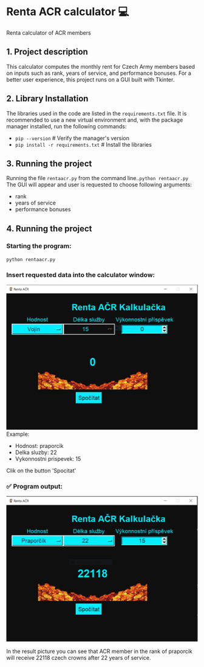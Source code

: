 # Renta ACR calculator 💻
Renta calculator of ACR members

## 1. Project description
This calculator computes the monthly rent for Czech Army members based on inputs such as rank, years of service, and performance bonuses. For a better user experience, this project runs on a GUI built with Tkinter.

## 2. Library Installation
The libraries used in the code are listed in the `requirements.txt` file. It is recommended to use a new virtual environment and, with the package manager installed, run the following commands:
- `pip --version`                      # Verify the manager's version
- `pip install -r requirements.txt`    # Install the libraries


## 3. Running the project
Running the file `rentaacr.py` from the command line..`python rentaacr.py`
The GUI will appear and user is requested to choose following arguments: 
- rank
- years of service 
- performance bonuses

## 4. Running the project 

### Starting the program: 
`python rentaacr.py`

### Insert requested data into the calculator window:
![rentaacr_start_gui](images/rentaacr_gui_start.PNG)
Example:
- Hodnost: praporcik
- Delka sluzby: 22
- Vykonnostni prispevek: 15

Clik on the button 'Spocitat'

### ✅ Program output:
![rentaacr_start_gui](images/rentaacr_gui.PNG)

In the result picture you can see that ACR member in the rank of praporcik will receive 22118 czech crowns after 22 years of service. 